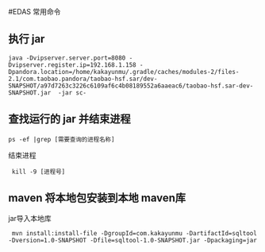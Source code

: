 #EDAS 常用命令

## 执行 jar

``` shell
java -Dvipserver.server.port=8080 -Dvipserver.register.ip=192.168.1.158 -Dpandora.location=/home/kakayunmu/.gradle/caches/modules-2/files-2.1/com.taobao.pandora/taobao-hsf.sar/dev-SNAPSHOT/a97d7263c3226c6109af6c4b08189552a6aaeac6/taobao-hsf.sar-dev-SNAPSHOT.jar  -jar sc-
```

## 查找运行的 jar 并结束进程

``` shell
ps -ef |grep [需要查询的进程名称]
```

结束进程 
``` shell
 kill -9 [进程号] 
 ```

## maven 将本地包安装到本地 maven库

jar导入本地库 
``` shell
 mvn install:install-file -DgroupId=com.kakayunmu -DartifactId=sqltool -Dversion=1.0-SNAPSHOT -Dfile=sqltool-1.0-SNAPSHOT.jar -Dpackaging=jar
 ```

